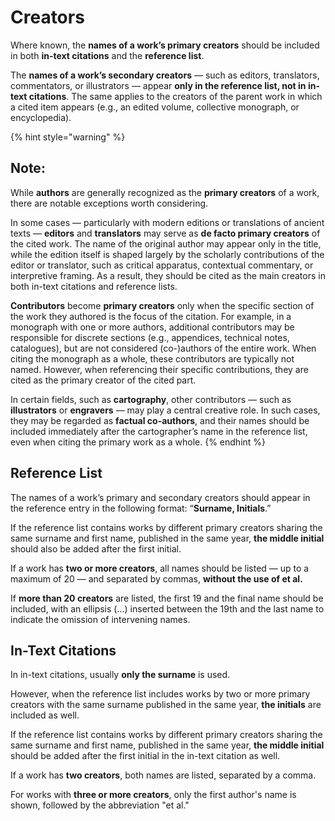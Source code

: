 # Creators

Where known, the **names of a work’s primary creators** should be included in both **in-text citations** and the **reference list**.

The **names of a work’s secondary creators** — such as editors, translators, commentators, or illustrators — appear **only in the reference list, not in in-text citations**. The same applies to the creators of the parent work in which a cited item appears (e.g., an edited volume, collective monograph, or encyclopedia).

{% hint style="warning" %}
## Note:

While **authors** are generally recognized as the **primary creators** of a work, there are notable exceptions worth considering.

In some cases — particularly with modern editions or translations of ancient texts — **editors** and **translators** may serve as **de facto primary creators** of the cited work. The name of the original author may appear only in the title, while the edition itself is shaped largely by the scholarly contributions of the editor or translator, such as critical apparatus, contextual commentary, or interpretive framing. As a result, they should be cited as the main creators in both in-text citations and reference lists.

**Contributors** become **primary creators** only when the specific section of the work they authored is the focus of the citation. For example, in a monograph with one or more authors, additional contributors may be responsible for discrete sections (e.g., appendices, technical notes, catalogues), but are not considered (co-)authors of the entire work. When citing the monograph as a whole, these contributors are typically not named. However, when referencing their specific contributions, they are cited as the primary creator of the cited part.

In certain fields, such as **cartography**, other contributors — such as **illustrators** or **engravers** — may play a central creative role. In such cases, they may be regarded as **factual co-authors**, and their names should be included immediately after the cartographer’s name in the reference list, even when citing the primary work as a whole.
{% endhint %}

## Reference List

The names of a work’s primary and secondary creators should appear in the reference entry in the following format: “**Surname, Initials**.”

If the reference list contains works by different primary creators sharing the same surname and first name, published in the same year, **the middle initial** should also be added after the first initial.

If a work has **two or more creators**, all names should be listed — up to a maximum of 20 — and separated by commas, **without the use of et al.**

If **more than 20 creators** are listed, the first 19 and the final name should be included, with an ellipsis (...) inserted between the 19th and the last name to indicate the omission of intervening names.

## In-Text Citations

In in-text citations, usually **only the surname** is used.

However, when the reference list includes works by two or more primary creators with the same surname published in the same year, **the initials** are included as well.

If the reference list contains works by different primary creators sharing the same surname and first name, published in the same year, **the middle initial** should be added after the first initial in the in-text citation as well.

If a work has **two creators**, both names are listed, separated by a comma.

For works with **three or more creators**, only the first author's name is shown, followed by the abbreviation "et al."

